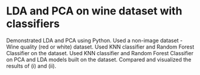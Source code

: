 # LDA and PCA on wine dataset with classifiers
Demonstrated LDA and PCA using Python. Used a non-image dataset - Wine quality (red or white) dataset. 
Used KNN classifier and Random Forest Classifier on the dataset.
Used KNN classifier and Random Forest Classifier on PCA and LDA models built on the dataset.
Compared and visualized the results of (i) and (ii).
